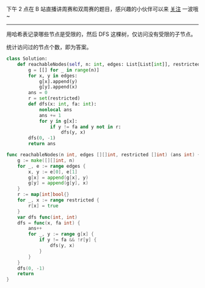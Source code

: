 下午 2 点在 B 站直播讲周赛和双周赛的题目，感兴趣的小伙伴可以来 [关注](https://space.bilibili.com/206214/dynamic) 一波哦~

---

用哈希表记录哪些节点是受限的，然后 DFS 这棵树，仅访问没有受限的子节点。

统计访问过的节点个数，即为答案。

```py [sol1-Python3]
class Solution:
    def reachableNodes(self, n: int, edges: List[List[int]], restricted: List[int]) -> int:
        g = [[] for _ in range(n)]
        for x, y in edges:
            g[x].append(y)
            g[y].append(x)
        ans = 0
        r = set(restricted)
        def dfs(x: int, fa: int):
            nonlocal ans
            ans += 1
            for y in g[x]:
                if y != fa and y not in r:
                    dfs(y, x)
        dfs(0, -1)
        return ans
```

```go [sol1-Go]
func reachableNodes(n int, edges [][]int, restricted []int) (ans int) {
	g := make([][]int, n)
	for _, e := range edges {
		x, y := e[0], e[1]
		g[x] = append(g[x], y)
		g[y] = append(g[y], x)
	}
	r := map[int]bool{}
	for _, x := range restricted {
		r[x] = true
	}
	var dfs func(int, int)
	dfs = func(x, fa int) {
		ans++
		for _, y := range g[x] {
			if y != fa && !r[y] {
				dfs(y, x)
			}
		}
	}
	dfs(0, -1)
	return
}
```
